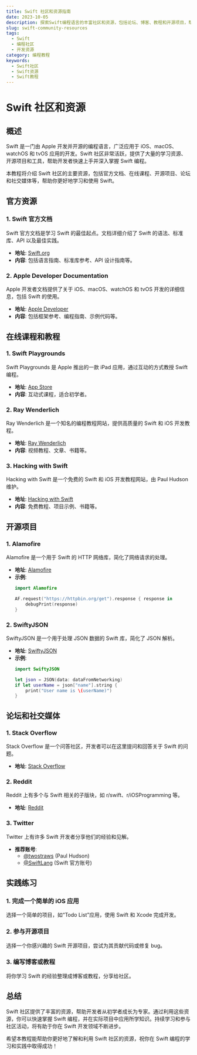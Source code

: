 ```yaml
---
title: Swift 社区和资源指南
date: 2023-10-05
description: 探索Swift编程语言的丰富社区和资源，包括论坛、博客、教程和开源项目，帮助你提升Swift编程技能。
slug: swift-community-resources
tags:
  - Swift
  - 编程社区
  - 开发资源
category: 编程教程
keywords:
  - Swift社区
  - Swift资源
  - Swift教程
---
```


# Swift 社区和资源

## 概述

Swift 是一门由 Apple 开发并开源的编程语言，广泛应用于 iOS、macOS、watchOS 和 tvOS 应用的开发。Swift 社区非常活跃，提供了大量的学习资源、开源项目和工具，帮助开发者快速上手并深入掌握 Swift 编程。

本教程将介绍 Swift 社区的主要资源，包括官方文档、在线课程、开源项目、论坛和社交媒体等，帮助你更好地学习和使用 Swift。

## 官方资源

### 1. Swift 官方文档

Swift 官方文档是学习 Swift 的最佳起点。文档详细介绍了 Swift 的语法、标准库、API 以及最佳实践。

- **地址**: [Swift.org](https://swift.org/documentation/)
- **内容**: 包括语言指南、标准库参考、API 设计指南等。

### 2. Apple Developer Documentation

Apple 开发者文档提供了关于 iOS、macOS、watchOS 和 tvOS 开发的详细信息，包括 Swift 的使用。

- **地址**: [Apple Developer](https://developer.apple.com/documentation/)
- **内容**: 包括框架参考、编程指南、示例代码等。

## 在线课程和教程

### 1. Swift Playgrounds

Swift Playgrounds 是 Apple 推出的一款 iPad 应用，通过互动的方式教授 Swift 编程。

- **地址**: [App Store](https://apps.apple.com/us/app/swift-playgrounds/id908519492)
- **内容**: 互动式课程，适合初学者。

### 2. Ray Wenderlich

Ray Wenderlich 是一个知名的编程教程网站，提供高质量的 Swift 和 iOS 开发教程。

- **地址**: [Ray Wenderlich](https://www.raywenderlich.com/)
- **内容**: 视频教程、文章、书籍等。

### 3. Hacking with Swift

Hacking with Swift 是一个免费的 Swift 和 iOS 开发教程网站，由 Paul Hudson 维护。

- **地址**: [Hacking with Swift](https://www.hackingwithswift.com/)
- **内容**: 免费教程、项目示例、书籍等。

## 开源项目

### 1. Alamofire

Alamofire 是一个用于 Swift 的 HTTP 网络库，简化了网络请求的处理。

- **地址**: [Alamofire](https://github.com/Alamofire/Alamofire)
- **示例**:
  ```swift
  import Alamofire

  AF.request("https://httpbin.org/get").response { response in
      debugPrint(response)
  }
  ```

### 2. SwiftyJSON

SwiftyJSON 是一个用于处理 JSON 数据的 Swift 库，简化了 JSON 解析。

- **地址**: [SwiftyJSON](https://github.com/SwiftyJSON/SwiftyJSON)
- **示例**:
  ```swift
  import SwiftyJSON

  let json = JSON(data: dataFromNetworking)
  if let userName = json["name"].string {
      print("User name is \(userName)")
  }
  ```

## 论坛和社交媒体

### 1. Stack Overflow

Stack Overflow 是一个问答社区，开发者可以在这里提问和回答关于 Swift 的问题。

- **地址**: [Stack Overflow](https://stackoverflow.com/questions/tagged/swift)

### 2. Reddit

Reddit 上有多个与 Swift 相关的子版块，如 r/swift、r/iOSProgramming 等。

- **地址**: [Reddit](https://www.reddit.com/r/swift/)

### 3. Twitter

Twitter 上有许多 Swift 开发者分享他们的经验和见解。

- **推荐账号**:
  - [@twostraws](https://twitter.com/twostraws) (Paul Hudson)
  - [@SwiftLang](https://twitter.com/SwiftLang) (Swift 官方账号)

## 实践练习

### 1. 完成一个简单的 iOS 应用

选择一个简单的项目，如“Todo List”应用，使用 Swift 和 Xcode 完成开发。

### 2. 参与开源项目

选择一个你感兴趣的 Swift 开源项目，尝试为其贡献代码或修复 bug。

### 3. 编写博客或教程

将你学习 Swift 的经验整理成博客或教程，分享给社区。

## 总结

Swift 社区提供了丰富的资源，帮助开发者从初学者成长为专家。通过利用这些资源，你可以快速掌握 Swift 编程，并在实际项目中应用所学知识。持续学习和参与社区活动，将有助于你在 Swift 开发领域不断进步。

希望本教程能帮助你更好地了解和利用 Swift 社区的资源，祝你在 Swift 编程的学习和实践中取得成功！